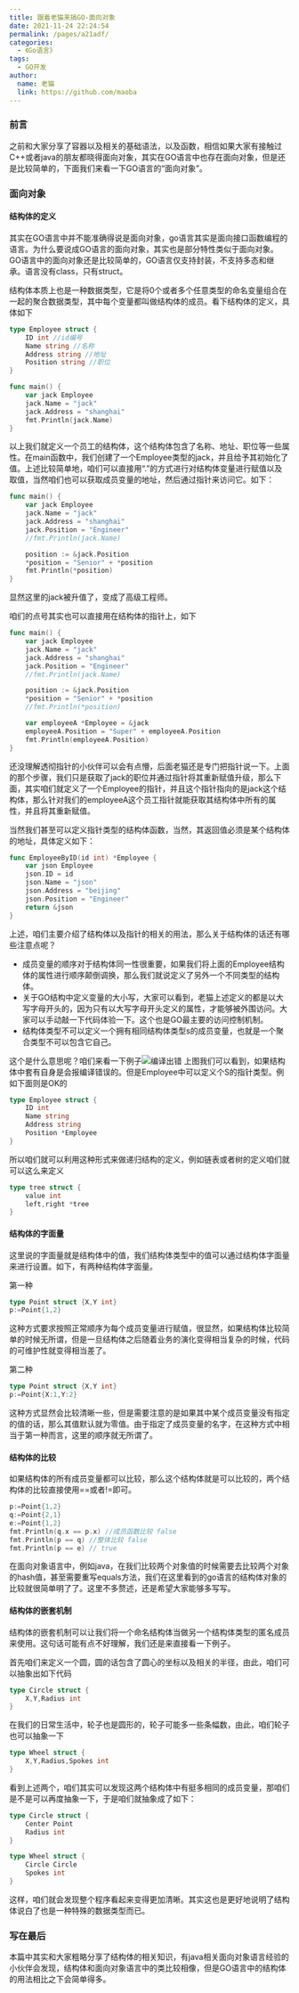 ```yaml
---
title: 跟着老猫来搞GO-面向对象
date: 2021-11-24 22:24:54
permalink: /pages/a21adf/
categories: 
  - 《Go语言》
tags: 
  - GO开发
author: 
  name: 老猫
  link: https://github.com/maoba
---
```


### 前言

之前和大家分享了容器以及相关的基础语法，以及函数，相信如果大家有接触过C++或者java的朋友都晓得面向对象，其实在GO语言中也存在面向对象，但是还是比较简单的，下面我们来看一下GO语言的“面向对象”。

<!--more-->

### 面向对象

#### 结构体的定义

其实在GO语言中并不能准确得说是面向对象，go语言其实是面向接口函数编程的语言。为什么要说成GO语言的面向对象，其实也是部分特性类似于面向对象。GO语言中的面向对象还是比较简单的，GO语言仅支持封装，不支持多态和继承。语言没有class，只有struct。

结构体本质上也是一种数据类型，它是将0个或者多个任意类型的命名变量组合在一起的聚合数据类型，其中每个变量都叫做结构体的成员。看下结构体的定义，具体如下

```go
type Employee struct {
	ID int //id编号
	Name string //名称
	Address string //地址
	Position string //职位
}

func main() {
	var jack Employee
	jack.Name = "jack"
	jack.Address = "shanghai"
	fmt.Println(jack.Name)
}
```

以上我们就定义一个员工的结构体，这个结构体包含了名称、地址、职位等一些属性。在main函数中，我们创建了一个Employee类型的jack，并且给予其初始化了值。上述比较简单地，咱们可以直接用“.”的方式进行对结构体变量进行赋值以及取值，当然咱们也可以获取成员变量的地址，然后通过指针来访问它。如下：

```go
func main() {
	var jack Employee
	jack.Name = "jack"
	jack.Address = "shanghai"
	jack.Position = "Engineer"
	//fmt.Println(jack.Name)

	position := &jack.Position
	*position = "Senior" + *position
	fmt.Println(*position)
}
```

显然这里的jack被升值了，变成了高级工程师。

咱们的点号其实也可以直接用在结构体的指针上，如下

```go
func main() {
	var jack Employee
	jack.Name = "jack"
	jack.Address = "shanghai"
	jack.Position = "Engineer"
	//fmt.Println(jack.Name)

	position := &jack.Position
	*position = "Senior" + *position
	//fmt.Println(*position)

	var employeeA *Employee = &jack
	employeeA.Position = "Super" + employeeA.Position
	fmt.Println(employeeA.Position)
}
```

还没理解透彻指针的小伙伴可以会有点懵，后面老猫还是专门把指针说一下。上面的那个步骤，我们只是获取了jack的职位并通过指针将其重新赋值升级，那么下面，其实咱们就定义了一个Employee的指针，并且这个指针指向的是jack这个结构体，那么针对我们的employeeA这个员工指针就能获取其结构体中所有的属性，并且将其重新赋值。

当然我们甚至可以定义指针类型的结构体函数，当然，其返回值必须是某个结构体的地址，具体定义如下：

```go
func EmployeeByID(id int) *Employee {
	var json Employee
	json.ID = id
	json.Name = "json"
	json.Address = "beijing"
	json.Position = "Engineer"
	return &json
}
```

上述，咱们主要介绍了结构体以及指针的相关的用法，那么关于结构体的话还有哪些注意点呢？

- 成员变量的顺序对于结构体同一性很重要，如果我们将上面的Employee结构体的属性进行顺序颠倒调换，那么我们就说定义了另外一个不同类型的结构体。
- 关于GO结构中定义变量的大小写，大家可以看到，老猫上述定义的都是以大写字母开头的，因为只有以大写字母开头定义的属性，才能够被外围访问。大家可以手动敲一下代码体验一下。这个也是GO最主要的访问控制机制。
- 结构体类型不可以定义一个拥有相同结构体类型s的成员变量，也就是一个聚合类型不可以包含它自己。

这个是什么意思呢？咱们来看一下例子![编译出错](https://cdn.ktdaddy.com/struct.png )
上图我们可以看到，如果结构体中套有自身是会报编译错误的。但是Employee中可以定义个S的指针类型。例如下面则是OK的

```go
type Employee struct {
	ID int
	Name string
	Address string
	Position *Employee
}
```

所以咱们就可以利用这种形式来做递归结构的定义，例如链表或者树的定义咱们就可以这么来定义

```go
type tree struct {
	value int
	left,right *tree
}
```



#### 结构体的字面量

这里说的字面量就是结构体中的值，我们结构体类型中的值可以通过结构体字面量来进行设置。如下，有两种结构体字面量。

第一种

```go
type Point struct {X,Y int}
p:=Point{1,2}
```

这种方式要求按照正常顺序为每个成员变量进行赋值，很显然，如果结构体比较简单的时候无所谓，但是一旦结构体之后随着业务的演化变得相当复杂的时候，代码的可维护性就变得相当差了。

第二种

```go
type Point struct {X,Y int}
p:=Point{X:1,Y:2}
```

这种方式显然会比较清晰一些，但是需要注意的是如果其中某个成员变量没有指定的值的话，那么其值默认就为零值。由于指定了成员变量的名字，在这种方式中相当于第一种而言，这里的顺序就无所谓了。



#### 结构体的比较

如果结构体的所有成员变量都可以比较，那么这个结构体就是可以比较的，两个结构体的比较直接使用==或者!=即可。

```go
p:=Point{1,2}
q:=Point{2,1}
e:=Point{1,2}
fmt.Println(q.x == p.x) //成员函数比较 false
fmt.Println(p == q) //整体比较 false
fmt.Println(p == e) // true
```

在面向对象语言中，例如java，在我们比较两个对象值的时候需要去比较两个对象的hash值，甚至需要重写equals方法，我们在这里看到的go语言的结构体对象的比较就很简单明了了。这里不多赘述，还是希望大家能够多写写。

#### 结构体的嵌套机制

结构体的嵌套机制可以让我们将一个命名结构体当做另一个结构体类型的匿名成员来使用。这句话可能有点不好理解，我们还是来直接看一下例子。

首先咱们来定义一个圆，圆的话包含了圆心的坐标以及相关的半径，由此，咱们可以抽象出如下代码

```go
type Circle struct {
	X,Y,Radius int
}
```

在我们的日常生活中，轮子也是圆形的，轮子可能多一些条幅数，由此，咱们轮子也可以抽象一下

```go
type Wheel struct {
    X,Y,Radius,Spokes int
}
```

看到上述两个，咱们其实可以发现这两个结构体中有挺多相同的成员变量，那咱们是不是可以再度抽象一下，于是咱们就抽象成了如下：

```go
type Circle struct {
	Center Point
	Radius int
}

type Wheel struct {
	Circle Circle
	Spokes int
} 
```

这样，咱们就会发现整个程序看起来变得更加清晰。其实这也是更好地说明了结构体说白了也是一种特殊的数据类型而已。

### 写在最后

本篇中其实和大家粗略分享了结构体的相关知识，有java相关面向对象语言经验的小伙伴会发现，结构体和面向对象语言中的类比较相像，但是GO语言中的结构体的用法相比之下会简单得多。